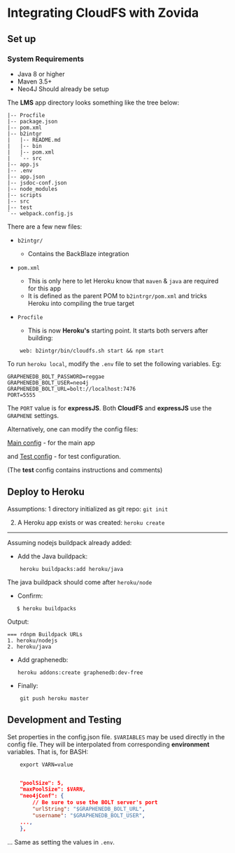 #  Integrating CloudFS with Zovida

## Set up

### System Requirements

- Java 8 or higher
- Maven 3.5+
- Neo4J Should already be setup

The **LMS** app directory looks something like the tree below:

```
|-- Procfile
|-- package.json
|-- pom.xml
|-- b2intgr
|   |-- README.md
|   |-- bin
|   |-- pom.xml
|   `-- src
|-- app.js
|-- .env
|-- app.json
|-- jsdoc-conf.json
|-- node_modules
|-- scripts
|-- src
|-- test
`-- webpack.config.js
```

There are a few new files:

+ `b2intgr/`
    - Contains the BackBlaze integration
    
+ `pom.xml`
    - This is only here to let Heroku know that `maven` & `java` are required for this app
    - It is defined as the parent POM to `b2intrgr/pom.xml` and tricks Heroku into compiling the true target
    
+ `Procfile`
    - This is now **Heroku's** starting point. It starts both servers after building:
```
    web: b2intgr/bin/cloudfs.sh start && npm start
```

To run `heroku local`,  modify the `.env` file to set the following variables. Eg:
```
GRAPHENEDB_BOLT_PASSWORD=reggae
GRAPHENEDB_BOLT_USER=neo4j
GRAPHENEDB_BOLT_URL=bolt://localhost:7476
PORT=5555
```

The `PORT` value is for **expressJS**.
Both **CloudFS** and **expressJS** use the `GRAPHENE` settings.

Alternatively, one can modify the config files:

   [Main config](b2intgr/src/main/resources/config.json) - for the main app
    
   and [Test config](b2intgr/src/test/resources/config.json) - for test configuration.

(The **test** config contains instructions and comments)


## Deploy to Heroku

Assumptions:
1 directory initialized as git repo:
    `git init`

2. A Heroku app exists or was created:
    `heroku create`
----

Assuming nodejs buildpack already added:

- Add the Java buildpack:
```
    heroku buildpacks:add heroku/java
```

The java buildpack should come after `heroku/node`

- Confirm:

```
   $ heroku buildpacks
```
Output:
```
=== rdnpm Buildpack URLs
1. heroku/nodejs
2. heroku/java
```

- Add graphenedb:

    `heroku addons:create graphenedb:dev-free`

- Finally:
```
    git push heroku master
```

## Development and Testing

Set properties in the config.json file. `$VARIABLES` may be used directly in the config file. They will be interpolated from corresponding **environment** variables. That is, for BASH:
```
    export VARN=value
```

```json

    "poolSize": 5,
    "maxPoolSize": $VARN,
    "neo4jConf": {
        // Be sure to use the BOLT server's port
        "urlString": "$GRAPHENEDB_BOLT_URL",
        "username": "$GRAPHENEDB_BOLT_USER",
    ...,
    },

```
... Same as setting the values in `.env`.












